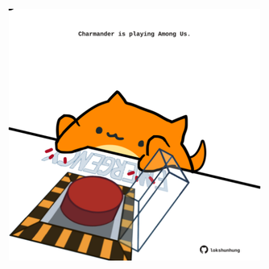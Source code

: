 <!-- built at 21/01/2024, 17:00:47 UTC -->
<p align="center">
  <img width="500" height="500" src="./ReadmeImage.svg">
</p>
